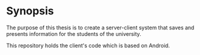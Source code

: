 # Synopsis

The purpose of this thesis is to create a server-client system that saves and presents information for the students of the university.

This repository holds the client's code which is based on Android.
